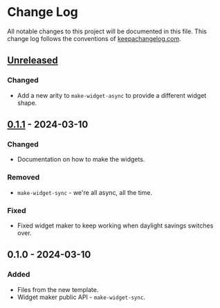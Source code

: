 # Change Log
All notable changes to this project will be documented in this file. This change log follows the conventions of [keepachangelog.com](http://keepachangelog.com/).

## [Unreleased]
### Changed
- Add a new arity to `make-widget-async` to provide a different widget shape.

## [0.1.1] - 2024-03-10
### Changed
- Documentation on how to make the widgets.

### Removed
- `make-widget-sync` - we're all async, all the time.

### Fixed
- Fixed widget maker to keep working when daylight savings switches over.

## 0.1.0 - 2024-03-10
### Added
- Files from the new template.
- Widget maker public API - `make-widget-sync`.

[Unreleased]: https://github.com/bottom-of-the-barrel/core/compare/0.1.1...HEAD
[0.1.1]: https://github.com/bottom-of-the-barrel/core/compare/0.1.0...0.1.1
